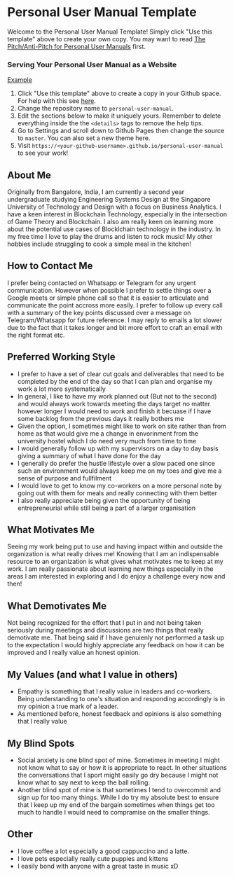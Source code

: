 # Personal User Manual Template

Welcome to the Personal User Manual Template! Simply click "Use this template" above to create your own copy. You may want to read [The Pitch/Anti-Pitch for Personal User Manuals](https://medium.com/@caminmccluskey/personal-user-manuals-the-good-the-bad-and-the-template-7b80db5044ea) first.

### Serving Your Personal User Manual as a Website

[Example](https://camin-mccluskey.github.io/Personal-User-Manual)

1. Click "Use this template" above to create a copy in your Github space. For help with this see [here](https://docs.github.com/en/github/creating-cloning-and-archiving-repositories/creating-a-repository-from-a-template).
2. Change the repository name to `personal-user-manual`.
3. Edit the sections below to make it uniquely yours. Remember to delete everything inside the the `<details>` tags to remove the help tips.
4. Go to Settings and scroll down to Github Pages then change the source to `master`. You can also set a new theme here.
5. Visit `https://<your-github-username>.github.io/personal-user-manual` to see your work!

## About Me

Originally from Bangalore, India, I am currently a second year undergraduate studying Engineering Systems Design at the Singapore University of Technology and Design with a focus on Business Analytics. I have a keen interest in Blockchain Technology, especially in the intersection of Game Theory and Blockchain. I also am really keen on learning more about the potential use cases of Blocklchain technology in the industry. In my free time I love to play the drums and listen to rock music! My other hobbies include struggling to cook a simple meal in the kitchen!

## How to Contact Me

I prefer being contacted on Whatsapp or Telegram for any urgent communication. However when possible I prefer to settle things over a Google meets or simple phone call so that it is easier to articulate and communicate the point accross more easily. I prefer to follow up every call with a summary of the key points discussed over a message on Telegram/Whatsapp for future reference. I may reply to emails a lot slower due to the fact that it takes longer and bit more effort to craft an email with the right format etc. 

## Preferred Working Style

* I prefer to have a set of clear cut goals and deliverables that need to be completed by the end of the day so that I can plan and organise my work a lot more systematically 
* In general, I like to have my work planned out (But not to the second) and would always work towards meeting the days target no matter however longer I would need to work and finish it becuase if I have some backlog from the previous days it really bothers me 
* Given the option, I sometimes might like to work on site rather than from home as that would give me a change in envorinment from the university hostel which I do need very much from time to time 
* I would generally follow up with my supervisors on a day to day basis giving a summary of what I have done for the day
* I generally do prefer the hustle lifestyle over a slow paced one since such an environment would always keep me on my toes and give me a sense of purpose and fullfilment 
* I would love to get to know my co-workers on a more personal note by going out with them for meals and really connecting with them better
* I also really appreciate being given the opportunity of being entrepreneurial while still being a part of a larger organisation

## What Motivates Me

Seeing my work being put to use and having impact within and outside the organization is what really drives me! Knowing that I am an indispensable resource to an organization is what gives what motivates me to keep at my work. I am really passionate about learning new things especially in the areas I am interested in exploring and I do enjoy a challenge every now and then!

## What Demotivates Me

Not being recognized for the effort that I put in and not being taken seriously during meetings and discussions are two things that really demotivate me. That being said if I have genuienly not performed a task up to the expectation I would highly appreciate any feedback on how it can be improved and I really value an honest opinion. 

## My Values (and what I value in others)

* Empathy is something that I really value in leaders and co-workers. Being understanding to one's situation and responding accordingly is in my opinion a true mark of a leader.
* As mentioned before, honest feedback and opinions is also something that I really value 

## My Blind Spots

* Social anxiety is one blind spot of mine. Sometimes in meeting I might not know what to say or how it is appropriate to react. In other situations the conversations that I sport might easily go dry because I might not know what to say next to keep the ball rolling.
* Another blind spot of mine is that sometimes I tend to overcommit and sign up for too many things. While I do try my absolute best to ensure that I keep up my end of the bargain sometimes when things get too much to handle I would need to compramise on the smaller things.


## Other

* I love coffee a lot especially a good cappuccino and a latte. 
* I love pets especially really cute puppies and kittens 
* I easily bond with anyone with a great taste in music xD
